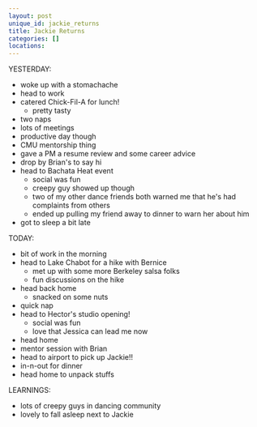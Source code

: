 ```yaml
---
layout: post
unique_id: jackie_returns
title: Jackie Returns
categories: []
locations: 
---
```


YESTERDAY:
* woke up with a stomachache
* head to work
* catered Chick-Fil-A for lunch!
  * pretty tasty
* two naps
* lots of meetings
* productive day though
* CMU mentorship thing
* gave a PM a resume review and some career advice
* drop by Brian's to say hi
* head to Bachata Heat event
  * social was fun
  * creepy guy showed up though
  * two of my other dance friends both warned me that he's had complaints from others
  * ended up pulling my friend away to dinner to warn her about him
* got to sleep a bit late

TODAY:
* bit of work in the morning
* head to Lake Chabot for a hike with Bernice
  * met up with some more Berkeley salsa folks
  * fun discussions on the hike
* head back home
  * snacked on some nuts
* quick nap
* head to Hector's studio opening!
  * social was fun
  * love that Jessica can lead me now
* head home
* mentor session with Brian
* head to airport to pick up Jackie!!
* in-n-out for dinner
* head home to unpack stuffs

LEARNINGS:
* lots of creepy guys in dancing community
* lovely to fall asleep next to Jackie
